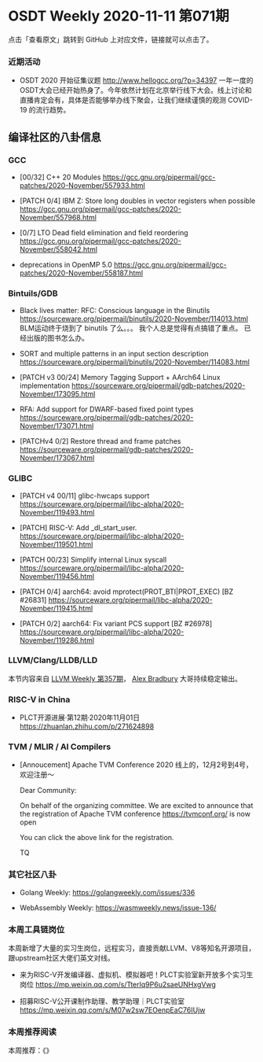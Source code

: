 # OSDT Weekly 2020-11-11 第071期

点击「查看原文」跳转到 GitHub 上对应文件，链接就可以点击了。

### 近期活动

- OSDT 2020 开始征集议题
  http://www.hellogcc.org/?p=34397
  一年一度的OSDT大会已经开始热身了。今年依然计划在北京举行线下大会。线上讨论和直播肯定会有，具体是否能够举办线下聚会，让我们继续谨慎的观测 COVID-19 的流行趋势。

## 编译社区的八卦信息

### GCC

- [00/32] C++ 20 Modules
  https://gcc.gnu.org/pipermail/gcc-patches/2020-November/557933.html

- [PATCH 0/4] IBM Z: Store long doubles in vector registers when possible
  https://gcc.gnu.org/pipermail/gcc-patches/2020-November/557968.html

- [0/7] LTO Dead field elimination and field reordering
  https://gcc.gnu.org/pipermail/gcc-patches/2020-November/558042.html

- deprecations in OpenMP 5.0
  https://gcc.gnu.org/pipermail/gcc-patches/2020-November/558187.html

### Bintuils/GDB

- Black lives matter: RFC: Conscious language in the Binutils
  https://sourceware.org/pipermail/binutils/2020-November/114013.html
  BLM运动终于烧到了 binutils 了么。。。 我个人总是觉得有点搞错了重点。
  已经出版的图书怎么办。

- SORT and multiple patterns in an input section description
  https://sourceware.org/pipermail/binutils/2020-November/114083.html

- [PATCH v3 00/24] Memory Tagging Support + AArch64 Linux implementation
  https://sourceware.org/pipermail/gdb-patches/2020-November/173095.html

- RFA: Add support for DWARF-based fixed point types
  https://sourceware.org/pipermail/gdb-patches/2020-November/173071.html

- [PATCHv4 0/2] Restore thread and frame patches
  https://sourceware.org/pipermail/gdb-patches/2020-November/173067.html

### GLIBC  

- [PATCH v4 00/11] glibc-hwcaps support
  https://sourceware.org/pipermail/libc-alpha/2020-November/119493.html

- [PATCH] RISC-V: Add _dl_start_user.
  https://sourceware.org/pipermail/libc-alpha/2020-November/119501.html

- [PATCH 00/23] Simplify internal Linux syscall
  https://sourceware.org/pipermail/libc-alpha/2020-November/119456.html

- [PATCH 0/4] aarch64: avoid mprotect(PROT_BTI|PROT_EXEC) [BZ #26831]
  https://sourceware.org/pipermail/libc-alpha/2020-November/119415.html

- [PATCH 0/2] aarch64: Fix variant PCS support [BZ #26978]
  https://sourceware.org/pipermail/libc-alpha/2020-November/119286.html

### LLVM/Clang/LLDB/LLD

本节内容来自 [LLVM Weekly 第357期](http://llvmweekly.org/issue/357)，
[Alex Bradbury](https://www.linkedin.com/in/alex-bradbury/) 大哥持续稳定输出。



### RISC-V in China

- PLCT开源进展·第12期·2020年11月01日
  https://zhuanlan.zhihu.com/p/271624898

### TVM / MLIR / AI Compilers

- [Annoucement] Apache TVM Conference 2020
  线上的，12月2号到4号，欢迎注册～

    Dear Community:

    On behalf of the organizing committee. We are excited to announce that the
    registration of Apache TVM conference https://tvmconf.org/  is now open

    You can click the above link for the registration.

    TQ

### 其它社区八卦

- Golang Weekly:
  https://golangweekly.com/issues/336

- WebAssembly Weekly:
  https://wasmweekly.news/issue-136/

### 本周工具链岗位

本周新增了大量的实习生岗位，远程实习，直接贡献LLVM、V8等知名开源项目，跟upstream社区大佬们英文对线。

- 来为RISC-V开发编译器、虚拟机、模拟器吧！PLCT实验室新开放多个实习生岗位
  https://mp.weixin.qq.com/s/TterIq9P6u2saeUNHxgVwg

- 招募RISC-V公开课制作助理、教学助理｜PLCT实验室
  https://mp.weixin.qq.com/s/M07w2sw7EOenpEaC76IUjw

### 本周推荐阅读

本周推荐：《》
